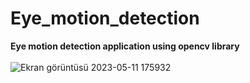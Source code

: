 # Eye_motion_detection
**Eye motion detection application using opencv library <br/> <br/>**
![Ekran görüntüsü 2023-05-11 175932](https://github.com/MerveKayali/Eye_motion_detection/assets/98707588/3b8734db-bb9d-4bf7-9710-2a5bee4c6414)

